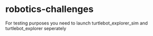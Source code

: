 # robotics-challenges

For testing purposes you need to launch turtlebot_explorer_sim and turtlebot_explorer seperately